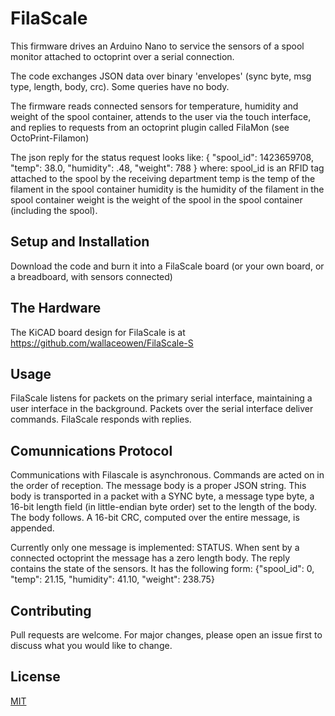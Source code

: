 # FilaScale

This firmware drives an Arduino Nano to service the sensors of a spool monitor attached to octoprint over a serial connection.

The code exchanges JSON data over binary 'envelopes' (sync byte, msg type, length, body, crc). Some queries have no body.

The firmware reads connected sensors for temperature, humidity and weight of the spool container, attends to the user via the touch interface, and replies to requests from an octoprint plugin called FilaMon (see OctoPrint-Filamon)

The json reply for the status request looks like: { "spool_id": 1423659708, "temp": 38.0, "humidity": .48, "weight": 788 }
where:
   spool_id is an RFID tag attached to the spool by the receiving department
   temp is the temp of the filament in the spool container
   humidity is the humidity of the filament in the spool container
   weight is the weight of the spool in the spool container (including the spool).

## Setup and Installation

Download the code and burn it into a FilaScale board (or your own board, or a breadboard, with sensors connected)


## The Hardware
The KiCAD board design for FilaScale is at https://github.com/wallaceowen/FilaScale-S

## Usage

FilaScale listens for packets on the primary serial interface, maintaining a user interface in the background.
Packets over the serial interface deliver commands.  FilaScale responds with replies.

## Comunnications Protocol

Communications with Filascale is asynchronous.
Commands are acted on in the order of reception.
The message body is a proper JSON string.
This body is transported in a packet with a SYNC byte, a message type byte, a 16-bit length field (in little-endian byte order) set to the length of the body.
The body follows.
A 16-bit CRC, computed over the entire message, is appended.

Currently only one message is implemented: STATUS.
When sent by a connected octoprint the message has a zero length body. The reply contains the state of the sensors.  It has the following form:
  {"spool_id": 0, "temp": 21.15, "humidity": 41.10, "weight": 238.75}


## Contributing
Pull requests are welcome. For major changes, please open an issue first to discuss what you would like to change.

## License
[MIT](https://choosealicense.com/licenses/mit/)
